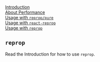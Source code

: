 <!---






    WARNING, READ THIS.
    This is a computed file. Do not edit.
    Edit `/docs/usage_reprop.template.md` instead.












    WARNING, READ THIS.
    This is a computed file. Do not edit.
    Edit `/docs/usage_reprop.template.md` instead.












    WARNING, READ THIS.
    This is a computed file. Do not edit.
    Edit `/docs/usage_reprop.template.md` instead.












    WARNING, READ THIS.
    This is a computed file. Do not edit.
    Edit `/docs/usage_reprop.template.md` instead.












    WARNING, READ THIS.
    This is a computed file. Do not edit.
    Edit `/docs/usage_reprop.template.md` instead.






-->
[Introduction](/../../)<br/>
[About Performance](/docs/performance.md)<br/>
[Usage with `reprop/pure`](/packages/reprop/pure)<br/>
[Usage with `react-reprop`](/packages/react-reprop)<br/>
[Usage with `reprop`](/packages/reprop)

## `reprop`

Read the Introduction for how to use `reprop`.

<!---






    WARNING, READ THIS.
    This is a computed file. Do not edit.
    Edit `/docs/usage_reprop.template.md` instead.












    WARNING, READ THIS.
    This is a computed file. Do not edit.
    Edit `/docs/usage_reprop.template.md` instead.












    WARNING, READ THIS.
    This is a computed file. Do not edit.
    Edit `/docs/usage_reprop.template.md` instead.












    WARNING, READ THIS.
    This is a computed file. Do not edit.
    Edit `/docs/usage_reprop.template.md` instead.












    WARNING, READ THIS.
    This is a computed file. Do not edit.
    Edit `/docs/usage_reprop.template.md` instead.






-->
